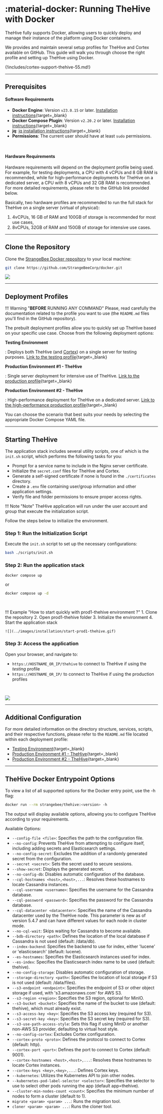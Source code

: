 # :material-docker: Running TheHive with Docker

TheHive fully supports Docker, allowing users to quickly deploy and manage their instance of the platform using Docker containers.

We provides and maintain several setup profiles for TheHive and Cortex available on GitHub. This guide will walk you through choose the right profile and setting up TheHive using Docker.

{!includes/cortex-support-thehive-55.md!}

---

## Prerequisites

#### Software Requirements

- **Docker Engine**: Version `v23.0.15` or later. [Installation instructions](https://docs.docker.com/engine/install/){target=_blank}
- **Docker Compose Plugin**: Version `v2.20.2` or later. [Installation instructions](https://docs.docker.com/compose/install/){target=_blank}
- **jq**: [jq installation instructions](https://jqlang.github.io/jq/){target=_blank}
- **Permissions**: The current user should have at least `sudo` permissions.

&nbsp;

#### Hardware Requirements

Hardware requirements will depend on the deployment profile being used. For example, for testing deployments, a CPU with 4 vCPUs and 8 GB RAM is recommended, while for high-performance deployments for TheHive on a dedicated server, a CPU with 8 vCPUs and 32 GB RAM is recommended. For more detailed requirements, please refer to the GitHub link provided below.

Basically, two hardware profiles are recommended to run the full stack for TheHive on a single server (virtual of physical): 

1. 4vCPUs, 16 GB of RAM and 100GB of storage is recommended for most use cases, 
2. 8vCPUs, 32GB of RAM and 150GB of storage for intensive use cases.


---

## Clone the Repository

Clone the [StrangeBee Docker repository](https://github.com/StrangeBeeCorp/docker.git) to your local machine:

```sh
git clone https://github.com/StrangeBeeCorp/docker.git
```

![](../images/installation/docker-install-0.png)

---

## Deployment Profiles

!!! Warning "**BEFORE** RUNNING ANY COMMAND"
    Please, read carefully the documentation related to the profile you want to use (the `README.md` files you'll find in the GitHub repository).



The prebuilt deployment profiles allow you to quickly set up TheHive based on your specific use case. Choose from the following deployment options:

**Testing Environment**

:  Deploys both TheHive (and [Cortex](../../cortex/index.md)) on a single server for testing purposes. [Link to the testing profile](https://github.com/StrangeBeeCorp/docker/blob/main/testing){target=_blank}

**Production Environment #1 - TheHive**

:  Single server deployment for intensive use of TheHive. [Link to the production profile](https://github.com/StrangeBeeCorp/docker/blob/main/prod1-thehive){target=_blank}

**Production Environment #2 - TheHive**

:  High-performance deployment for TheHive on a dedicated server. [Link to the high-performance production profile](https://github.com/StrangeBeeCorp/docker/blob/main/prod2-thehive){target=_blank}

You can choose the scenario that best suits your needs by selecting the appropriate Docker Compose YAML file.

---

## Starting TheHive

The application stack includes several utility scripts, one of which is the `init.sh` script, which performs the following tasks for you:

- Prompt for a service name to include in the Nginx server certificate.
- Initialize the `secret.conf` files for TheHive and Cortex.
- Generate a self-signed certificate if none is found in the `./certificates` directory.
- Create a `.env` file containing user/group information and other application settings.
- Verify file and folder permissions to ensure proper access rights.

!!! Note "Note"
    TheHive application will run under the user account and group that execute the initialization script.

Follow the steps below to initialize the environment.

### Step 1: Run the Initialization Script

Execute the `init.sh` script to set up the necessary configurations:

```bash
bash ./scripts/init.sh
```

### Step 2: Run the application stack

```bash
docker compose up
```

or 

```bash
docker compose up -d
```

&nbsp;

!!! Example "How to start quickly with prod1-thehive environment ?"
    1. Clone the repository
    2. Open prod1-thehive folder
    3. Initialize the environment
    4. Start the application stack

    ![](../images/installation/start-prod1-thehive.gif)


### Step 3: Access the application

Open your browser, and navigate to: 

* `https://HOSTNAME_OR_IP/thehive` to connect to TheHive if using the *testing* profile
* `https://HOSTNAME_OR_IP/` to connect to TheHive if using the production profiles

&nbsp;

![](../images/installation/docker-install-2.png)

---

## Additional Configuration

For more detailed information on the directory structure, services, scripts, and their respective functions, please refer to the `README.md` file located within each deployment profile:

- [Testing Environment](https://github.com/StrangeBeeCorp/docker/blob/main/testing/README.md){target=_blank}
- [Production Environment #1 - TheHive](https://github.com/StrangeBeeCorp/docker/blob/main/prod1-thehive/README.md){target=_blank}
- [Production Environment #2 - TheHive](https://github.com/StrangeBeeCorp/docker/blob/main/prod2-thehive/README.md){target=_blank}

---

## TheHive Docker Entrypoint Options

To view a list of all supported options for the Docker entry point, use the -h flag:

```bash
docker run --rm strangebee/thehive:<version> -h
```

The output will display available options, allowing you to configure TheHive according to your requirements.

Available Options:

- `--config-file <file>`: Specifies the path to the configuration file.
- `--no-config`: Prevents TheHive from attempting to configure itself, including adding secrets and Elasticsearch settings.
- `--no-config-secret`: Excludes the addition of a randomly generated secret from the configuration.
- `--secret <secret>`: Sets the secret used to secure sessions.
- `--show-secret`: Displays the generated secret.
- `--no-config-db`: Disables automatic configuration of the database.
- `--cql-hostnames <host>,<host>,...`: Resolves these hostnames to locate Cassandra instances.
- `--cql-username <username>`: Specifies the username for the Cassandra database.
- `--cql-password <password>`: Specifies the password for the Cassandra database.
- `--cql-datacenter <datacenter>`: Specifies the name of the Cassandra datacenter used by the TheHive node. This parameter is new as of version 5.4.7 and can have different values for each node in cluster mode.
- `--no-cql-wait`: Skips waiting for Cassandra to become available.
- `--bdb-directory <path>`: Defines the location of the local database if Cassandra is not used (default: /data/db).
- `--index-backend`: Specifies the backend to use for index, either 'lucene' or 'elasticsearch' (default: lucene).
- `--es-hostnames`: Specifies the Elasticsearch instances used for index.
- `--es-index`: Specifies the Elasticsearch index name to be used (default: thehive).
- `--no-config-storage`: Disables automatic configuration of storage.
- `--storage-directory <path>`: Specifies the location of local storage if S3 is not used (default: /data/files).
- `--s3-endpoint <endpoint>`: Specifies the endpoint of S3 or other object storage if used, with 's3.amazonaws.com' for AWS S3.
- `--s3-region <region>`: Specifies the S3 region, optional for MinIO.
- `--s3-bucket <bucket>`: Specifies the name of the bucket to use (default: thehive), which must already exist.
- `--s3-access-key <key>`: Specifies the S3 access key (required for S3).
- `--s3-secret-key <key>`: Specifies the S3 secret key (required for S3).
- `--s3-use-path-access-style`: Sets this flag if using MinIO or another non-AWS S3 provider, defaulting to virtual host style.
- `--no-config-cortex`: Excludes Cortex configuration.
- `--cortex-proto <proto>`: Defines the protocol to connect to Cortex (default: http).
- `--cortex-port <port>`: Defines the port to connect to Cortex (default: 9001).
- `--cortex-hostnames <host>,<host>,...`: Resolves these hostnames to locate Cortex instances.
- `--cortex-keys <key>,<key>,...`: Defines Cortex keys.
- `--kubernetes`: Utilizes the Kubernetes API to join other nodes.
- `--kubernetes-pod-label-selector <selector>`: Specifies the selector to use to select other pods running the app (default app=thehive).
- `--cluster-min-nodes-count <count>`: Specifies the minimum number of nodes to form a cluster (default to 1).
- `migrate <param> <param> ...`: Runs the migration tool.
- `cloner <param> <param> ...`: Runs the cloner tool. 

&nbsp;